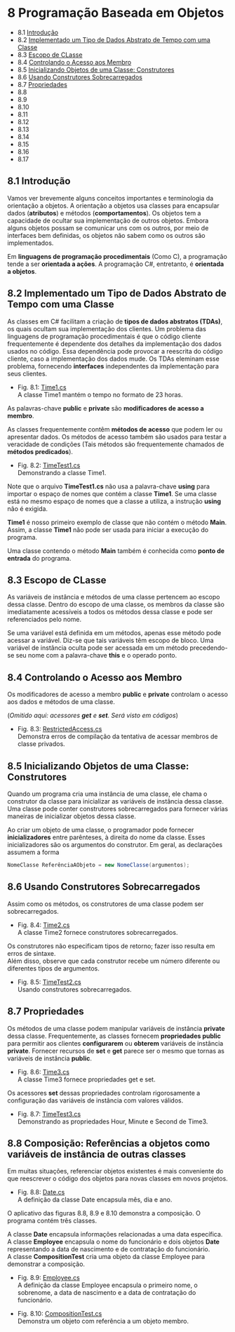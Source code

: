 # 8 Programação Baseada em Objetos

- 8.1 [Introdução](#81-introdução)
- 8.2 [Implementado um Tipo de Dados Abstrato de Tempo com uma Classe](#82-implementado-um-tipo-de-dados-abstrato-de-tempo-com-uma-classe)
- 8.3 [Escopo de CLasse](#83-escopo-de-classe)
- 8.4 [Controlando o Acesso aos Membro](#84-controlando-o-acesso-aos-membro)
- 8.5 [Inicializando Objetos de uma Classe: Construtores](#85-inicializando-objetos-de-uma-classe-construtores)
- 8.6 [Usando Construtores Sobrecarregados](#86-usando-construtores-sobrecarregados)
- 8.7 [Propriedades](#87-propriedades)
- 8.8 []()
- 8.9 []()
- 8.10 []()
- 8.11 []()
- 8.12 []()
- 8.13 []()
- 8.14 []()
- 8.15 []()
- 8.16 []()
- 8.17 []()

## 8.1 Introdução

Vamos ver brevemente alguns conceitos importantes e terminologia da orientação a objetos.
A orientação a objetos usa classes para encapsular dados (**atributos**) e métodos (**comportamentos**).
Os objetos tem a capacidade de ocultar sua implementação de outros objetos.
Embora alguns objetos possam se comunicar uns com os outros, por meio de interfaces bem definidas, os objetos não sabem como os outros são implementados.

Em **linguagens de programação procedimentais** (Como C), a programação tende a ser **orientada a ações**.
A programação C#, entretanto, é **orientada a objetos**.

## 8.2 Implementado um Tipo de Dados Abstrato de Tempo com uma Classe

As classes em C# facilitam a criação de **tipos de dados abstratos (TDAs)**, os quais ocultam sua implementação dos clientes.
Um problema das linguagens de programação procedimentais é que o código cliente frequentemente é dependente dos detalhes
da implementação dos dados usados no código. Essa dependência pode provocar a reescrita do código cliente, caso a implementação dos dados mude.
Os TDAs eleminam esse problema, fornecendo **interfaces** independentes da implementação para seus clientes.

- Fig. 8.1: [Time1.cs](./Fig-8.01%20-%20Time1.cs)\
A classe Time1 mantém o tempo no formato de 23 horas.

As palavras-chave **public** e **private** são **modificadores de acesso a membro**.

As classes frequentemente contêm **métodos de acesso** que podem ler ou apresentar dados.
Os métodos de acesso também são usados para testar a veracidade de condições (Tais métodos são frequentemente chamados de **métodos predicados**).

- Fig. 8.2: [TimeTest1.cs](./Fig-8.02%20-%20TimeTest1.cs)\
Demonstrando a classe Time1.

Note que o arquivo **TimeTest1.cs** não usa a palavra-chave **using** para importar o espaço de nomes que contém a classe **Time1**.
Se uma classe está no mesmo espaço de nomes que a classe a utiliza, a instrução **using** não é exigida.

**Time1** é nosso primeiro exemplo de classe que não contém o método **Main**. Assim, a classe **Time1** não pode ser
usada para iniciar a execução do programa.

Uma classe contendo o método **Main** também é conhecida como **ponto de entrada** do programa.

## 8.3 Escopo de CLasse

As variáveis de instância e métodos de uma classe pertencem ao escopo dessa classe. Dentro do escopo de uma classe,
os membros da classe são imediatamente acessíveis a todos os métodos dessa classe e pode ser referenciados pelo nome.

Se uma variável está definida em um métodos, apenas esse método pode acessar a variável. Diz-se que tais variáveis têm escopo de bloco.
Uma variável de instância oculta pode ser acessada em um método precedendo-se seu nome com a palavra-chave **this** e o operado ponto.

## 8.4 Controlando o Acesso aos Membro

Os modificadores de acesso a membro **public** e **private** controlam o acesso aos dados e métodos de uma classe.

(*Omitido aqui: acessores **get** e **set**. Será visto em códigos*)

- Fig. 8.3: [RestrictedAccess.cs](./Fig-8.03%20-%20RestrictedAccess.cs)\
Demonstra erros de compilação da tentativa de acessar membros de classe privados.

## 8.5 Inicializando Objetos de uma Classe: Construtores

Quando um programa cria uma instância de uma classe,
ele chama o construtor da classe para inicializar as variáveis de instância dessa classe.
Uma classe pode conter construtores sobrecarregados para fornecer várias maneiras de inicializar objetos dessa classe.

Ao criar um objeto de uma classe, o programador pode fornecer **inicializadores** entre parênteses, à direita do nome da classe.
Esses inicializadores são os argumentos do construtor. Em geral, as declarações assumem a forma

```csharp
NomeClasse ReferênciaAObjeto = new NomeClasse(argumentos);
```

## 8.6 Usando Construtores Sobrecarregados

Assim como os métodos, os construtores de uma classe podem ser sobrecarregados.

- Fig. 8.4: [Time2.cs](./Fig-8.04%20-%20Time2.cs)\
A classe Time2 fornece construtores sobrecarregados.

Os construtores não especificam tipos de retorno; fazer isso resulta em erros de sintaxe.\
Além disso, observe que cada construtor recebe um número diferente ou diferentes tipos de argumentos.

- Fig. 8.5: [TimeTest2.cs](./Fig-8.05%20-%20TimeTest2.cs)\
Usando construtores sobrecarregados.

## 8.7 Propriedades

Os métodos de uma classe podem manipular variáveis de instância **private** dessa classe.
Frequentemente, as classes fornecem **propriedades public** para permitir aos clientes **configurarem** ou **obterem** variáveis de instância **private**.
Fornecer recursos de **set** e **get** parece ser o mesmo que tornas as variáveis de instância **public**.

- Fig. 8.6: [Time3.cs](./Fig-8.06%20-%20Time3.cs)\
A classe Time3 fornece propriedades get e set.

Os acessores **set** dessas propriedades controlam rigorosamente a configuração das variáveis de instância com valores válidos.

- Fig. 8.7: [TimeTest3.cs](./Fig-8.07%20-%20TimeTest3.cs)\
Demonstrando as propriedades Hour, Minute e Second de Time3.

## 8.8 Composição: Referências a objetos como variáveis de instância de outras classes

Em muitas situações, referenciar objetos existentes é mais conveniente do que
reescrever o código dos objetos para novas classes em novos projetos.

- Fig. 8.8: [Date.cs](./Fig-8.08%20-%20Date.cs)\
A definição da classe Date encapsula mês, dia e ano.

O aplicativo das figuras 8.8, 8.9 e 8.10 demonstra a composição. O programa contém três classes.

A classe **Date** encapsula informações relacionadas a uma data específica.\
A classe **Employee** encapsula o nome do funcionário e dois objetos **Date** representando a data de nascimento e de contratação do funcionário.\
A classe **CompositionTest** cria uma objeto da classe Employee para demonstrar a composição.

- Fig. 8.9: [Employee.cs](./Fig-8.09%20-%20Employee.cs)\
A definição da classe Employee encapsula o primeiro nome, o sobrenome, a data de nascimento e a data de contratação do funcionário.

- Fig. 8.10: [CompositionTest.cs](./Fig-8.10%20-%20CompositionTest.cs)\
Demonstra um objeto com referência a um objeto membro.
